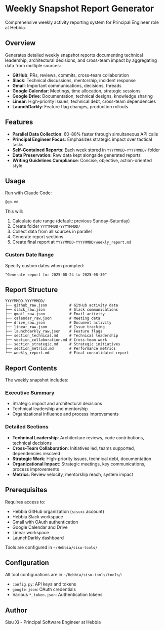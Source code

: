 # Weekly Snapshot Report Generator

Comprehensive weekly activity reporting system for Principal Engineer role at Hebbia.

## Overview

Generates detailed weekly snapshot reports documenting technical leadership, architectural decisions, and cross-team impact by aggregating data from multiple sources:

- **GitHub**: PRs, reviews, commits, cross-team collaboration
- **Slack**: Technical discussions, mentorship, incident response
- **Gmail**: Important communications, decisions, threads
- **Google Calendar**: Meetings, time allocation, strategic sessions
- **Google Drive**: Documentation, technical designs, knowledge sharing
- **Linear**: High-priority issues, technical debt, cross-team dependencies
- **LaunchDarkly**: Feature flag changes, production rollouts

## Features

- **Parallel Data Collection**: 60-80% faster through simultaneous API calls
- **Principal Engineer Focus**: Emphasizes strategic impact over tactical tasks
- **Self-Contained Reports**: Each week stored in `YYYYMMDD-YYYYMMDD/` folder
- **Data Preservation**: Raw data kept alongside generated reports
- **Writing Guidelines Compliance**: Concise, objective, action-oriented style

## Usage

Run with Claude Code:
```bash
@go.md
```

This will:
1. Calculate date range (default: previous Sunday-Saturday)
2. Create folder `YYYYMMDD-YYYYMMDD/`
3. Collect data from all sources in parallel
4. Generate report sections
5. Create final report at `YYYYMMDD-YYYYMMDD/weekly_report.md`

### Custom Date Range

Specify custom dates when prompted:
```
"Generate report for 2025-08-24 to 2025-08-30"
```

## Report Structure

```
YYYYMMDD-YYYYMMDD/
├── github_raw.json          # GitHub activity data
├── slack_raw.json           # Slack communications
├── gmail_raw.json           # Email activity
├── calendar_raw.json        # Meeting data
├── drive_raw.json           # Document activity
├── linear_raw.json          # Issue tracking
├── launchdarkly_raw.json    # Feature flags
├── section_technical.md     # Technical leadership
├── section_collaboration.md # Cross-team work
├── section_strategic.md     # Strategic initiatives
├── section_metrics.md       # Performance metrics
└── weekly_report.md         # Final consolidated report
```

## Report Contents

The weekly snapshot includes:

### Executive Summary
- Strategic impact and architectural decisions
- Technical leadership and mentorship
- Organizational influence and process improvements

### Detailed Sections
- **Technical Leadership**: Architecture reviews, code contributions, technical decisions
- **Cross-Team Collaboration**: Initiatives led, teams supported, dependencies resolved
- **Strategic Work**: High-priority issues, technical debt, documentation
- **Organizational Impact**: Strategic meetings, key communications, process improvements
- **Metrics**: Review velocity, mentorship reach, system impact

## Prerequisites

Requires access to:
- Hebbia GitHub organization (`sisuxi` account)
- Hebbia Slack workspace
- Gmail with OAuth authentication
- Google Calendar and Drive
- Linear workspace
- LaunchDarkly dashboard

Tools are configured in `~/Hebbia/sisu-tools/`

## Configuration

All tool configurations are in `~/Hebbia/sisu-tools/tools/`:
- `config.py`: API keys and tokens
- `google.json`: OAuth credentials
- Various `*_token.json`: Authentication tokens

## Author

Sisu Xi - Principal Software Engineer at Hebbia

